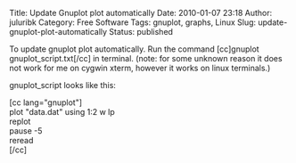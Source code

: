 Title: Update Gnuplot plot automatically
Date: 2010-01-07 23:18
Author: juluribk
Category: Free Software
Tags: gnuplot, graphs, Linux
Slug: update-gnuplot-plot-automatically
Status: published

To update gnuplot plot automatically. Run the command \[cc\]gnuplot gnuplot\_script.txt\[/cc\] in terminal. (note: for some unknown reason it does not work for me on cygwin xterm, however it works on linux terminals.)

gnuplot\_script looks like this:

\[cc lang="gnuplot"\]  
plot "data.dat" using 1:2 w lp  
replot  
pause -5  
reread  
\[/cc\]
